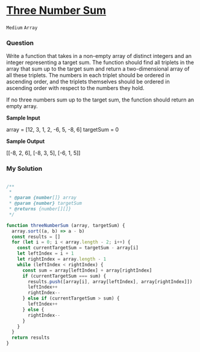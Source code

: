 # [Three Number Sum](https://www.algoexpert.io/questions/three-number-sum)

`Medium` `Array`

### Question
Write a function that takes in a non-empty array of distinct integers and an integer representing a target sum. The function should find all triplets in the array that sum up to the target sum and return a two-dimensional array of all these triplets. The numbers in each triplet should be ordered in ascending order, and the triplets themselves should be ordered in ascending order with respect to the numbers they hold.

If no three numbers sum up to the target sum, the function should return an empty array.



**Sample Input**

array = [12, 3, 1, 2, -6, 5, -8, 6]
targetSum = 0

**Sample Output**

[[-8, 2, 6], [-8, 3, 5], [-6, 1, 5]]

### My Solution
```js

/**
 * 
 * @param {number[]} array
 * @param {number} targetSum
 * @returns {number[][]}
 */

function threeNumberSum (array, targetSum) {
  array.sort((a, b) => a - b)
  const results = []
  for (let i = 0; i < array.length - 2; i++) {
    const currentTargetSum = targetSum - array[i]
    let leftIndex = i + 1
    let rightIndex = array.length - 1
    while (leftIndex < rightIndex) {
      const sum = array[leftIndex] + array[rightIndex]
      if (currentTargetSum === sum) {
        results.push([array[i], array[leftIndex], array[rightIndex]])
        leftIndex++
        rightIndex--
      } else if (currentTargetSum > sum) {
        leftIndex++
      } else {
        rightIndex--
      }
    }
  }
  return results
}

```
